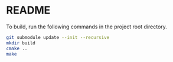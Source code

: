 # README

To build, run the following  commands in the project root directory.

```bash
git submodule update --init --recursive
mkdir build
cmake ..
make
```


